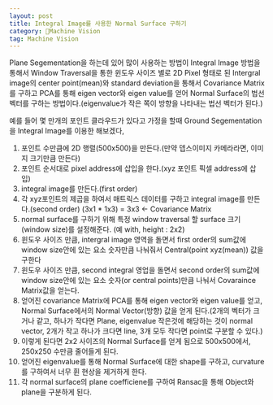 ```yaml
---
layout: post
title: Integral Image를 사용한 Normal Surface 구하기
category: Machine Vision
tag: Machine Vision
---
```


Plane Segementation을 하는데 있어 많이 사용하는 방법이 Integral Image 방법을 통해서 Window Traversal을 통한 윈도우 사이즈 별로 2D Pixel 형태로 된 Intergral image의 center point(mean)와 standard deviation을 통해서 Covariance Matrix를 구하고 PCA를 통해 eigen vector와 eigen value를 얻어 Normal Surface의 법선 벡터를 구하는 방법이다.(eigenvalue가 작은 쪽이 방향을 나타내는 법선 벡터가 된다.)

예를 들어 몇 만개의 포인트 클라우드가 있다고 가정을 할때 Ground Segementation을 Integral Image를 이용한 해보겠다,

1. 포인트 수만큼에 2D 행렬(500x500)을 만든다.(만약 뎁스이미지 카메라라면, 이미지 크기만큼 만든다)
2. 포인트 순서대로 pixel address에 삽입을 한다.(xyz 포인트 픽셀 address에 삽입)
3. integral image를 만든다.(first order)
4. 각 xyz포인트의 제곱을 하여서 매트릭스 데이터를 구하고 integral image를 만든다.(second order) (3x1 * 1x3) = 3x3 <- Covariance Matrix
5. normal surface를 구하기 위해 특정 window traversal 할 surface 크기(window size)를 설정해준다. (예 with, height : 2x2)
6. 윈도우 사이즈 만큼, intergral image 영역을 돌면서 first order의 sum값에 window size안에 있는 요소 숫자만큼 나눠줘서 Central(point xyz(mean)) 값을 구한다
7. 윈도우 사이즈 만큼, second integral 영업을 돌면서 second order의 sum값에 window size안에 있는 요소 숫자(or central points)만큼 나눠서 Covaraince Matrix값을 얻는다.
8. 얻어진 covariance Matrix에 PCA를 통해 eigen vector와 eigen value를 얻고, Normal Surface에서의 Normal Vector(방향) 값을 얻게 된다.(2개의 벡터가 크거나 같고, 하나가 작다면 Plane, eigenvalue 작은것에 해당하는 것이 normal vector, 2개가 작고 하나가 크다면 line, 3개 모두 작다면 point로 구분할 수 있다.)
8. 이렇게 된다면 2x2 사이즈의 Normal Surface를 얻게 됨으로 500x500에서, 250x250 수만큼 줄어들게 된다.
9. 얻어진 eigenvalue를 통해 Normal Surface에 대한 shape를 구하고, curvature를 구하여서 너무 휜 현상을 제거하게 한다.
10. 각 normal surface의 plane coefficiene를 구하여 Ransac을 통해 Object와 plane을 구분하게 된다.
